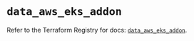 # `data_aws_eks_addon`

Refer to the Terraform Registry for docs: [`data_aws_eks_addon`](https://registry.terraform.io/providers/hashicorp/aws/6.5.0/docs/data-sources/eks_addon).
